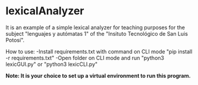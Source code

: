 # lexicalAnalyzer
It is an example of a simple lexical analyzer for teaching purposes for the subject "lenguajes y autómatas 1" of the "Insituto Tecnológico de San Luis Potosí".

How to use:
-Install requirements.txt with command on CLI mode "pip install -r requirements.txt"
-Open folder on CLI mode and run "python3 lexicGUI.py" or "python3 lexicCLI.py"

<b>Note: It is your choice to set up a virtual environment to run this program.</b>
